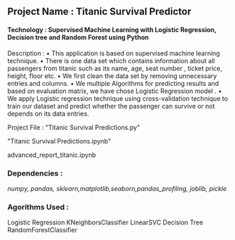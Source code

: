 ## Project Name : Titanic Survival Predictor 

#### Technology : Supervised Machine Learning with Logistic Regression, Decision tree and Random Forest using Python 

Description : 
• This application is based on supervised machine learning technique. 
•  There is one data set which contains information about all passengers from titanic such as its name, age, seat number , ticket price, height, floor etc.
• We first clean the data set by removing unnecessary entries and columns. 
• We multiple Algorithms for predicting results and based on evaluation matrix, we have chose Logistic Regression model . 
•  We apply Logistic regression technique  using cross-validation technique to train our dataset and predict whether the passenger can survive or not depends on its data entries. 

Project File : 
"Titanic Survival Predictions.py"

"Titanic Survival Predictions.ipynb"

advanced_report_titanic.ipynb


### Dependencies :
*numpy, pandas, sklearn,matplotlib,seaborn,pandas_profiling, joblib, pickle*

### Agorithms Used :
Logistic Regression
KNeighborsClassifier
LinearSVC
Decision Tree
RandomForestClassifier
